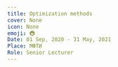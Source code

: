 ```yaml
---
title: Optimization methods
cover: None
icon: None
emoji: 🚇
Date: 01 Sep, 2020 - 31 May, 2021
Place: МФТИ
Role: Senior Lecturer
---
```


